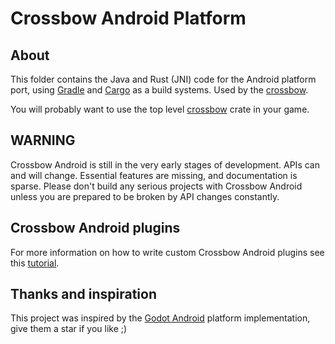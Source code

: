 # Crossbow Android Platform

## About

This folder contains the Java and Rust (JNI) code for the Android platform port, using [Gradle](https://gradle.org/) and [Cargo](https://crates.io/) as a build systems. Used by the [crossbow](../../).

You will probably want to use the top level [crossbow](../../) crate in your game.

## WARNING

Crossbow Android is still in the very early stages of development. APIs can and will change. Essential features are missing, and documentation is sparse. Please don't build any serious projects with Crossbow Android unless you are prepared to be broken by API changes constantly.

## Crossbow Android plugins

For more information on how to write custom Crossbow Android plugins see this [tutorial](../../docs/crossbow-plugin.md).

## Thanks and inspiration

This project was inspired by the [Godot Android](https://github.com/godotengine/godot/tree/master/platform/android) platform implementation, give them a star if you like ;)
